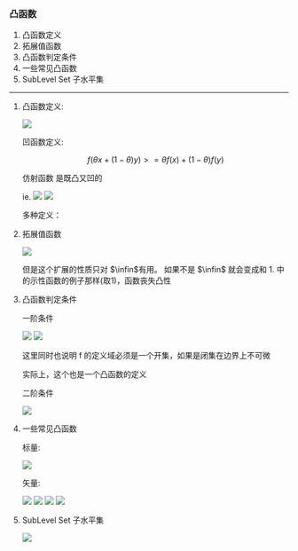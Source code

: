 <!--
 * @Author: Liu Weilong
 * @Date: 2021-06-24 21:37:40
 * @LastEditors: Liu Weilong
 * @LastEditTime: 2021-06-26 14:26:28
 * @Description: 
-->
### 凸函数

1. 凸函数定义
2. 拓展值函数
3. 凸函数判定条件
4. 一些常见凸函数
5. SubLevel Set 子水平集


----
1. 凸函数定义:

    ![](./pic/33.png)

    凹函数定义:

    $$
    f(\theta x + (1-\theta)y) >= \theta f(x) + (1-\theta)f(y)
    $$

    仿射函数 是既凸又凹的

    ie.
    ![](./pic/44.png)
    ![](./pic/45.png)


    多种定义：



2. 拓展值函数
   
   ![](./pic/34.png)

   但是这个扩展的性质只对 $\infin$有用。 如果不是 $\infin$ 就会变成和 1. 中的示性函数的例子那样(取1)，函数丧失凸性

3. 凸函数判定条件

    一阶条件

    ![](./pic/35.png)
    ![](./pic/36.png)

    这里同时也说明 f 的定义域必须是一个开集，如果是闭集在边界上不可微

    实际上，这个也是一个凸函数的定义

    二阶条件

    ![](./pic/37.png)

4. 一些常见凸函数

    标量:
    
    ![](./pic/38.png)

    矢量:
    
    ![](./pic/39.png)
    ![](./pic/40.png)
    ![](./pic/41.png)
    ![](./pic/42.png)

5. SubLevel Set 子水平集

    ![](./pic/43.png)
